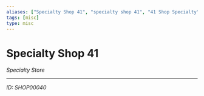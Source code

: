 ```yaml
---
aliases: ["Specialty Shop 41", "specialty shop 41", "41 Shop Specialty"]
tags: [misc]
type: misc
---
```


# Specialty Shop 41

*Specialty Store*

---
*ID: SHOP00040*